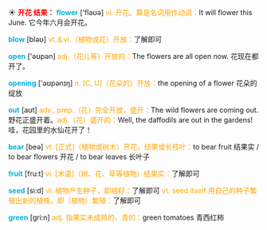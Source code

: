 ☀ <font color="red">**开花 结果：**</font>
<font color="sky blue">**flower**</font> ['flaʊə] 
<font color="orange">vi. 开花。算是名词用作动词：</font>It will flower this June. 它今年六月会开花。

<font color="sky blue">**blow**</font> [bləʊ] 
<font color="orange">vt.＆vi.（植物或花）开放：</font>了解即可

<font color="sky blue">**open**</font> ['əʊpən] 
<font color="orange">adj.（花儿等）开放的：</font>The flowers are all open now. 花现在都开了。

<font color="sky blue">**opening**</font> ['əʊpənɪŋ] 
<font color="orange">n. [C, U]（花朵的）开放：</font>the opening of a flower 花朵的绽放

<font color="sky blue">**out**</font> [aʊt] 
<font color="orange">adv., prep.（花）完全开放，盛开：</font>The wild flowers are coming out. 野花正盛开着。<font color="orange">adj.（花）盛开的：</font>Well, the daffodils are out in the gardens! 哇，花园里的水仙花开了！

<font color="sky blue">**bear**</font> [beə] 
<font color="orange">vt. [正式]（植物或树木）开花、结果或长枝叶：</font>to bear fruit 结果实 / to bear flowers 开花 / to bear leaves 长叶子

<font color="sky blue">**fruit**</font> [fru:t] 
<font color="orange">vi. [术语]（树、花、草等植物）结果实：</font>了解即可

<font color="sky blue">**seed**</font> [si:d] 
<font color="orange">vi. 植物产生种子，即结籽：</font>了解即可 <font color="orange">vt. seed itself 用自己的种子繁殖出新的植株，即（植物）繁殖：</font>了解即可

<font color="sky blue">**green**</font> [ɡri:n] 
<font color="orange">adj. 指果实未成熟的、青的：</font>green tomatoes 青西红柿
